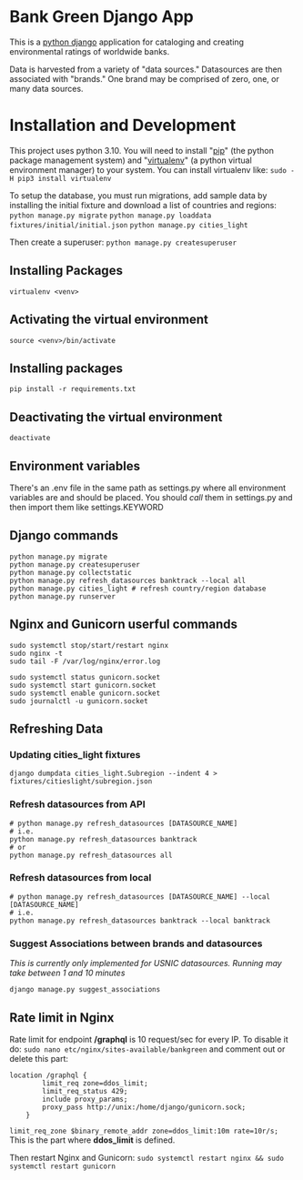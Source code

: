 # Bank Green Django App

This is a [python django](https://www.djangoproject.com/) application for cataloging and creating environmental ratings of worldwide banks.

Data is harvested from a variety of "data sources." Datasources are then associated with "brands." One brand may be comprised of zero, one, or many data sources.

# Installation and Development

This project uses python 3.10. You will need to install "[pip](https://pip.pypa.io/en/stable/installation/)" (the python package management system) and "[virtualenv](https://virtualenv.pypa.io/en/latest/installation.html)" (a python virtual environment manager) to your system. You can install virtualenv like: `sudo -H pip3 install virtualenv`


To setup the database, you must run migrations, add sample data by installing the initial fixture and download a list of countries and regions:
`python manage.py migrate`
`python manage.py loaddata fixtures/initial/initial.json`
`python manage.py cities_light`

Then create a superuser:
`python manage.py createsuperuser`

## Installing Packages

`virtualenv <venv>`

## Activating the virtual environment

`source <venv>/bin/activate`

## Installing packages

`pip install -r requirements.txt`

## Deactivating the virtual environment

`deactivate`

## Environment variables
There's an .env file in the same path as settings.py
where all environment variables are and should be placed.
You should *call* them in settings.py and then import them like settings.KEYWORD

## Django commands

```
python manage.py migrate
python manage.py createsuperuser
python manage.py collectstatic
python manage.py refresh_datasources banktrack --local all
python manage.py cities_light # refresh country/region database
python manage.py runserver
```

## Nginx and Gunicorn userful commands

```
sudo systemctl stop/start/restart nginx
sudo nginx -t
sudo tail -F /var/log/nginx/error.log

sudo systemctl status gunicorn.socket
sudo systemctl start gunicorn.socket
sudo systemctl enable gunicorn.socket
sudo journalctl -u gunicorn.socket
```

## Refreshing Data


### Updating cities_light fixtures
```
django dumpdata cities_light.Subregion --indent 4 > fixtures/citieslight/subregion.json
```

### Refresh datasources from API

```
# python manage.py refresh_datasources [DATASOURCE_NAME]
# i.e.
python manage.py refresh_datasources banktrack
# or
python manage.py refresh_datasources all
```

### Refresh datasources from local

```
# python manage.py refresh_datasources [DATASOURCE_NAME] --local [DATASOURCE_NAME]
# i.e.
python manage.py refresh_datasources banktrack --local banktrack
```

### Suggest Associations between brands and datasources
_This is currently only implemented for USNIC datasources. Running may take between 1 and 10 minutes_
```
django manage.py suggest_associations
```

## Rate limit in Nginx
Rate limit for endpoint **/graphql** is 10 request/sec for every IP.
To disable it do: `sudo nano etc/nginx/sites-available/bankgreen` and comment out or delete this part:
```
location /graphql {
        limit_req zone=ddos_limit;
        limit_req_status 429;
        include proxy_params;
        proxy_pass http://unix:/home/django/gunicorn.sock;
    }
```
`limit_req_zone $binary_remote_addr zone=ddos_limit:10m rate=10r/s;` This is the part where **ddos_limit** is defined.

Then restart Nginx and Gunicorn:
`sudo systemctl restart nginx && sudo systemctl restart gunicorn`
